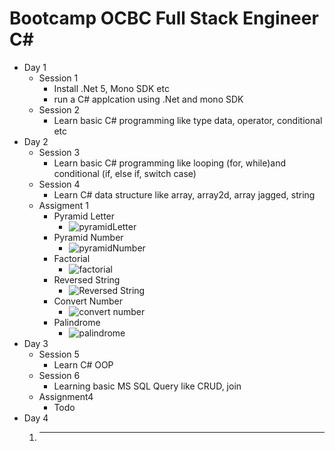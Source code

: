 # Bootcamp OCBC Full Stack Engineer C#
- Day 1
   - Session 1
     - Install .Net 5, Mono SDK etc
     - run a C# applcation using .Net and mono SDK
   - Session 2
     - Learn basic C# programming like type data, operator, conditional etc
- Day 2
   - Session 3
     - Learn basic C# programming like looping (for, while)and conditional (if, else if, switch case)
   - Session 4
     - Learn C# data structure like array, array2d, array jagged, string
    - Assigment 1
      - Pyramid Letter
        - ![pyramidLetter]([https://link](https://github.com/ginwa123/GIL-OCBC-BATCH-2-CSHARP/tree/main/Assignment01/Soal1.png))
      - Pyramid Number
        - ![pyramidNumber]([https://link](https://github.com/ginwa123/GIL-OCBC-BATCH-2-CSHARP/tree/main/Assignment01/Soal2.png))
      - Factorial
        - ![factorial]([https://link](https://github.com/ginwa123/GIL-OCBC-BATCH-2-CSHARP/tree/main/Assignment01/Soal3.png))
      - Reversed String
        - ![Reversed String]([https://link](https://github.com/ginwa123/GIL-OCBC-BATCH-2-CSHARP/tree/main/Assignment01/Soal4.png))
      - Convert Number
        - ![convert number]([https://link](https://github.com/ginwa123/GIL-OCBC-BATCH-2-CSHARP/tree/main/Assignment01/Soal5.png))
      - Palindrome
        - ![palindrome]([https://link](https://github.com/ginwa123/GIL-OCBC-BATCH-2-CSHARP/tree/main/Assignment01/Palindrome.png)) 
- Day 3
   - Session 5
     - Learn C# OOP
   - Session 6
     - Learning basic MS SQL Query like CRUD, join
    - Assignment4
      - Todo 
- Day 4
   1. ----

